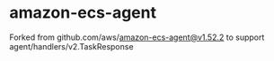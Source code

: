 # amazon-ecs-agent

Forked from github.com/aws/amazon-ecs-agent@v1.52.2 to support agent/handlers/v2.TaskResponse
